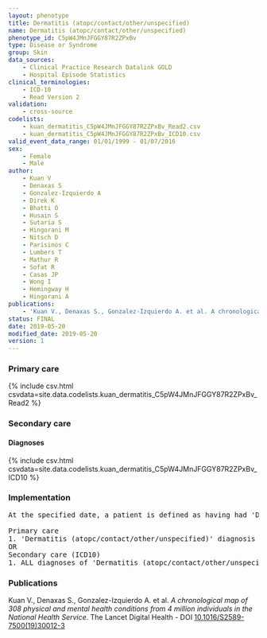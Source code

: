 ```yaml
---
layout: phenotype
title: Dermatitis (atopc/contact/other/unspecified)
name: Dermatitis (atopc/contact/other/unspecified)
phenotype_id: C5pW4JMnJFGGY87R2ZPxBv 
type: Disease or Syndrome
group: Skin
data_sources: 
    - Clinical Practice Research Datalink GOLD
    - Hospital Episode Statistics
clinical_terminologies: 
    - ICD-10
    - Read Version 2
validation: 
    - cross-source
codelists: 
    - kuan_dermatitis_C5pW4JMnJFGGY87R2ZPxBv_Read2.csv
    - kuan_dermatitis_C5pW4JMnJFGGY87R2ZPxBv_ICD10.csv
valid_event_data_range: 01/01/1999 - 01/07/2016
sex: 
    - Female
    - Male
author: 
    - Kuan V
    - Denaxas S
    - Gonzalez-Izquierdo A
    - Direk K
    - Bhatti O
    - Husain S
    - Sutaria S
    - Hingorani M
    - Nitsch D
    - Parisinos C
    - Lumbers T
    - Mathur R
    - Sofat R
    - Casas JP
    - Wong I
    - Hemingway H
    - Hingorani A
publications: 
    - 'Kuan V., Denaxas S., Gonzalez-Izquierdo A. et al. A chronological map of 308 physical and mental health conditions from 4 million individuals in the National Health Service. The Lancet Digital Health - DOI: 10.1016/S2589-7500(19)30012-3' 
status: FINAL
date: 2019-05-20
modified_date: 2019-05-20
version: 1
---
```

### Primary care 
{% include csv.html csvdata=site.data.codelists.kuan_dermatitis_C5pW4JMnJFGGY87R2ZPxBv_Read2 %}
### Secondary care 
#### Diagnoses 
{% include csv.html csvdata=site.data.codelists.kuan_dermatitis_C5pW4JMnJFGGY87R2ZPxBv_ICD10 %}
### Implementation 
<pre>At the specified date, a patient is defined as having had 'Dermatitis (atopc/contact/other/unspecified)' IF they meet the criteria for any of the following on or before the specified date. The earliest date on which the individual meets any of the following criteria on or before the specified date is defined as the first event date:

Primary care
1. 'Dermatitis (atopc/contact/other/unspecified)' diagnosis or history of diagnosis during a consultation 
OR
Secondary care (ICD10)
1. ALL diagnoses of 'Dermatitis (atopc/contact/other/unspecified)' or history of diagnosis during a hospitalization</pre> 
 
### Publications 
Kuan V., Denaxas S., Gonzalez-Izquierdo A. et al. _A chronological map of 308 physical and mental health conditions from 4 million individuals in the National Health Service_. The Lancet Digital Health - DOI <a href='https://www.thelancet.com/journals/landig/article/PIIS2589-7500(19)30012-3/fulltext'>10.1016/S2589-7500(19)30012-3</a>